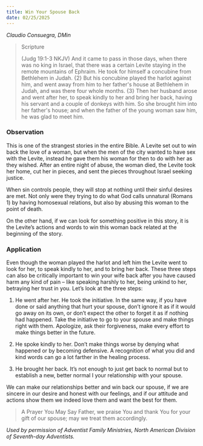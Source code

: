 ```yaml
---
title: Win Your Spouse Back
date: 02/25/2025
---
```


_Claudio Consuegra, DMin_

> <p>Scripture</p>
> (Judg 19:1-3 NKJV) And it came to pass in those days, when there was no king in Israel, that there was a certain Levite staying in the remote mountains of Ephraim. He took for himself a concubine from Bethlehem in Judah. {2} But his concubine played the harlot against him, and went away from him to her father's house at Bethlehem in Judah, and was there four whole months. {3} Then her husband arose and went after her, to speak kindly to her and bring her back, having his servant and a couple of donkeys with him. So she brought him into her father's house; and when the father of the young woman saw him, he was glad to meet him.

### Observation

This is one of the strangest stories in the entire Bible. A Levite set out to win back the love of a woman, but when the men of the city wanted to have sex with the Levite, instead he gave them his woman for then to do with her as they wished. After an entire night of abuse, the woman died, the Levite took her home, cut her in pieces, and sent the pieces throughout Israel seeking justice.

When sin controls people, they will stop at nothing until their sinful desires are met. Not only were they trying to do what God calls unnatural (Romans 1) by having homosexual relations, but also by abusing this woman to the point of death.

On the other hand, if we can look for something positive in this story, it is the Levite’s actions and words to win this woman back related at the beginning of the story.

### Application

Even though the woman played the harlot and left him the Levite went to look for her, to speak kindly to her, and to bring her back. These three steps can also be critically important to win your wife back after you have caused harm any kind of pain – like speaking harshly to her, being unkind to her, betraying her trust in you. Let’s look at the three steps:

1. He went after her. He took the initiative. In the same way, if you have done or said anything that hurt your spouse, don’t ignore it as if it would go away on its own, or don’t expect the other to forget it as if nothing had happened. Take the initiative to go to your spouse and make things right with them. Apologize, ask their forgiveness, make every effort to make things better in the future.

2. He spoke kindly to her. Don’t make things worse by denying what happened or by becoming defensive. A recognition of what you did and kind words can go a lot farther in the healing process.

3. He brought her back. It’s not enough to just get back to normal but to establish a new, better normal I your relationship with your spouse.

We can make our relationships better and win back our spouse, if we are sincere in our desire and honest with our feelings, and if our attitude and actions show them we indeed love them and want the best for them.

> <callout>A Prayer You May Say</callout>
> Father, we praise You and thank You for your gift of our spouse; may we treat them accordingly.

_Used by permission of Adventist Family Ministries, North American Division of Seventh-day Adventists._
